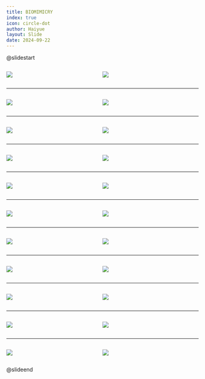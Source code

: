 ```yaml
---
title: BIOMIMICRY
index: true
icon: circle-dot
author: Haiyue
layout: Slide
date: 2024-09-22
---
```

 
@slidestart

<div style="display:flex">
<div style="flex:1">

![](https://raw.githubusercontent.com/yclord/reading/refs/heads/master/english/Level-Y/BIOMIMICRY/001.webp)
</div>
<div style="flex:1">

![](https://raw.githubusercontent.com/yclord/reading/refs/heads/master/english/Level-Y/BIOMIMICRY/002.webp)
</div>
</div>

---

<div style="display:flex">
<div style="flex:1">

![](https://raw.githubusercontent.com/yclord/reading/refs/heads/master/english/Level-Y/BIOMIMICRY/003.webp)
</div>
<div style="flex:1">

![](https://raw.githubusercontent.com/yclord/reading/refs/heads/master/english/Level-Y/BIOMIMICRY/004.webp)
</div>
</div>

---

<div style="display:flex">
<div style="flex:1">

![](https://raw.githubusercontent.com/yclord/reading/refs/heads/master/english/Level-Y/BIOMIMICRY/005.webp)
</div>
<div style="flex:1">

![](https://raw.githubusercontent.com/yclord/reading/refs/heads/master/english/Level-Y/BIOMIMICRY/006.webp)
</div>
</div>

---

<div style="display:flex">
<div style="flex:1">

![](https://raw.githubusercontent.com/yclord/reading/refs/heads/master/english/Level-Y/BIOMIMICRY/007.webp)
</div>
<div style="flex:1">

![](https://raw.githubusercontent.com/yclord/reading/refs/heads/master/english/Level-Y/BIOMIMICRY/008.webp)
</div>
</div>

---

<div style="display:flex">
<div style="flex:1">

![](https://raw.githubusercontent.com/yclord/reading/refs/heads/master/english/Level-Y/BIOMIMICRY/009.webp)
</div>
<div style="flex:1">

![](https://raw.githubusercontent.com/yclord/reading/refs/heads/master/english/Level-Y/BIOMIMICRY/010.webp)
</div>
</div>

---

<div style="display:flex">
<div style="flex:1">

![](https://raw.githubusercontent.com/yclord/reading/refs/heads/master/english/Level-Y/BIOMIMICRY/011.webp)
</div>
<div style="flex:1">

![](https://raw.githubusercontent.com/yclord/reading/refs/heads/master/english/Level-Y/BIOMIMICRY/012.webp)
</div>
</div>

---

<div style="display:flex">
<div style="flex:1">

![](https://raw.githubusercontent.com/yclord/reading/refs/heads/master/english/Level-Y/BIOMIMICRY/013.webp)
</div>
<div style="flex:1">

![](https://raw.githubusercontent.com/yclord/reading/refs/heads/master/english/Level-Y/BIOMIMICRY/014.webp)
</div>
</div>

---

<div style="display:flex">
<div style="flex:1">

![](https://raw.githubusercontent.com/yclord/reading/refs/heads/master/english/Level-Y/BIOMIMICRY/015.webp)
</div>
<div style="flex:1">

![](https://raw.githubusercontent.com/yclord/reading/refs/heads/master/english/Level-Y/BIOMIMICRY/016.webp)
</div>
</div>

---

<div style="display:flex">
<div style="flex:1">

![](https://raw.githubusercontent.com/yclord/reading/refs/heads/master/english/Level-Y/BIOMIMICRY/017.webp)
</div>
<div style="flex:1">

![](https://raw.githubusercontent.com/yclord/reading/refs/heads/master/english/Level-Y/BIOMIMICRY/018.webp)
</div>
</div>

---

<div style="display:flex">
<div style="flex:1">

![](https://raw.githubusercontent.com/yclord/reading/refs/heads/master/english/Level-Y/BIOMIMICRY/019.webp)
</div>
<div style="flex:1">

![](https://raw.githubusercontent.com/yclord/reading/refs/heads/master/english/Level-Y/BIOMIMICRY/020.webp)
</div>
</div>

---

<div style="display:flex">
<div style="flex:1">

![](https://raw.githubusercontent.com/yclord/reading/refs/heads/master/english/Level-Y/BIOMIMICRY/021.webp)
</div>
<div style="flex:1">

![](https://raw.githubusercontent.com/yclord/reading/refs/heads/master/english/Level-Y/BIOMIMICRY/022.webp)
</div>
</div>

@slideend